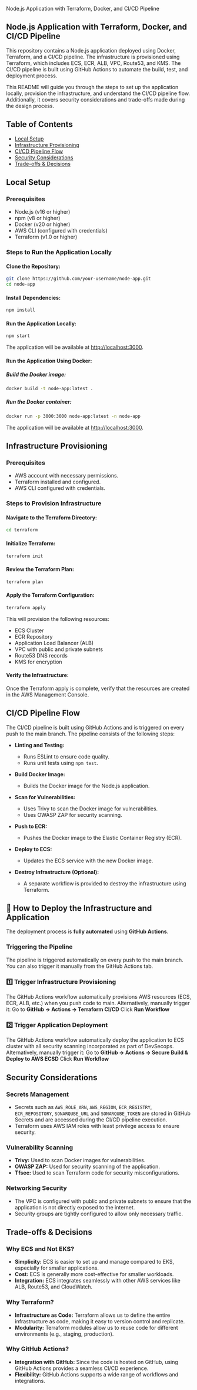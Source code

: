 Node.js Application with Terraform, Docker, and CI/CD Pipeline
## Node.js Application with Terraform, Docker, and CI/CD Pipeline

This repository contains a Node.js application deployed using Docker, Terraform, and a CI/CD pipeline. The infrastructure is provisioned using Terraform, which includes ECS, ECR, ALB, VPC, Route53, and KMS. The CI/CD pipeline is built using GitHub Actions to automate the build, test, and deployment process.

This README will guide you through the steps to set up the application locally, provision the infrastructure, and understand the CI/CD pipeline flow. Additionally, it covers security considerations and trade-offs made during the design process.

## Table of Contents
- [Local Setup](#local-setup)
- [Infrastructure Provisioning](#infrastructure-provisioning)
- [CI/CD Pipeline Flow](#cicd-pipeline-flow)
- [Security Considerations](#security-considerations)
- [Trade-offs & Decisions](#trade-offs--decisions)

## Local Setup

### Prerequisites
- Node.js (v16 or higher)
- npm (v8 or higher)
- Docker (v20 or higher)
- AWS CLI (configured with credentials)
- Terraform (v1.0 or higher)

### Steps to Run the Application Locally

#### Clone the Repository:
```bash
git clone https://github.com/your-username/node-app.git
cd node-app
```

#### Install Dependencies:
```bash
npm install
```

#### Run the Application Locally:
```bash
npm start
```
The application will be available at [http://localhost:3000](http://localhost:3000).

#### Run the Application Using Docker:

##### Build the Docker image:
```bash
docker build -t node-app:latest .
```

##### Run the Docker container:
```bash
docker run -p 3000:3000 node-app:latest -n node-app
```
The application will be available at [http://localhost:3000](http://localhost:3000).

## Infrastructure Provisioning

### Prerequisites
- AWS account with necessary permissions.
- Terraform installed and configured.
- AWS CLI configured with credentials.

### Steps to Provision Infrastructure

#### Navigate to the Terraform Directory:
```bash
cd terraform
```

#### Initialize Terraform:
```bash
terraform init
```

#### Review the Terraform Plan:
```bash
terraform plan
```

#### Apply the Terraform Configuration:
```bash
terraform apply
```
This will provision the following resources:
- ECS Cluster
- ECR Repository
- Application Load Balancer (ALB)
- VPC with public and private subnets
- Route53 DNS records
- KMS for encryption

#### Verify the Infrastructure:
Once the Terraform apply is complete, verify that the resources are created in the AWS Management Console.

## CI/CD Pipeline Flow

The CI/CD pipeline is built using GitHub Actions and is triggered on every push to the main branch. The pipeline consists of the following steps:

- **Linting and Testing:**
    - Runs ESLint to ensure code quality.
    - Runs unit tests using `npm test`.

- **Build Docker Image:**
    - Builds the Docker image for the Node.js application.

- **Scan for Vulnerabilities:**
    - Uses Trivy to scan the Docker image for vulnerabilities.
    - Uses OWASP ZAP for security scanning.

- **Push to ECR:**
    - Pushes the Docker image to the Elastic Container Registry (ECR).

- **Deploy to ECS:**
    - Updates the ECS service with the new Docker image.

- **Destroy Infrastructure (Optional):**
    - A separate workflow is provided to destroy the infrastructure using Terraform.

## **📌 How to Deploy the Infrastructure and Application**
The deployment process is **fully automated** using **GitHub Actions**. 

### Triggering the Pipeline
The pipeline is triggered automatically on every push to the main branch. You can also trigger it manually from the GitHub Actions tab.

### **1️⃣ Trigger Infrastructure Provisioning**
The GitHub Actions workflow automatically provisions AWS resources (ECS, ECR, ALB, etc.) when you push code to main.
Alternatively, manually trigger it:
Go to **GitHub → Actions → Terraform CI/CD**
Click **Run Workflow**

### **2️⃣ Trigger Application Deployment**
The GitHub Actions workflow automatically deploy the application to ECS cluster with all security scanning incorporated as part of DevSecops.
Alternatively, manually trigger it:
Go to **GitHub → Actions → Secure Build & Deploy to AWS ECSD**
Click **Run Workflow**

## Security Considerations

### Secrets Management
- Secrets such as `AWS_ROLE_ARN`, `AWS_REGION`, `ECR_REGISTRY`, `ECR_REPOSITORY`, `SONARQUBE_URL` and `SONARQUBE_TOKEN` are stored in GitHub Secrets and are accessed during the CI/CD pipeline execution.
- Terraform uses AWS IAM roles with least privilege access to ensure security.

### Vulnerability Scanning
- **Trivy:** Used to scan Docker images for vulnerabilities.
- **OWASP ZAP:** Used for security scanning of the application.
- **Tfsec:** Used to scan Terraform code for security misconfigurations.

### Networking Security
- The VPC is configured with public and private subnets to ensure that the application is not directly exposed to the internet.
- Security groups are tightly configured to allow only necessary traffic.

## Trade-offs & Decisions

### Why ECS and Not EKS?
- **Simplicity:** ECS is easier to set up and manage compared to EKS, especially for smaller applications.
- **Cost:** ECS is generally more cost-effective for smaller workloads.
- **Integration:** ECS integrates seamlessly with other AWS services like ALB, Route53, and CloudWatch.

### Why Terraform?
- **Infrastructure as Code:** Terraform allows us to define the entire infrastructure as code, making it easy to version control and replicate.
- **Modularity:** Terraform modules allow us to reuse code for different environments (e.g., staging, production).

### Why GitHub Actions?
- **Integration with GitHub:** Since the code is hosted on GitHub, using GitHub Actions provides a seamless CI/CD experience.
- **Flexibility:** GitHub Actions supports a wide range of workflows and integrations.
